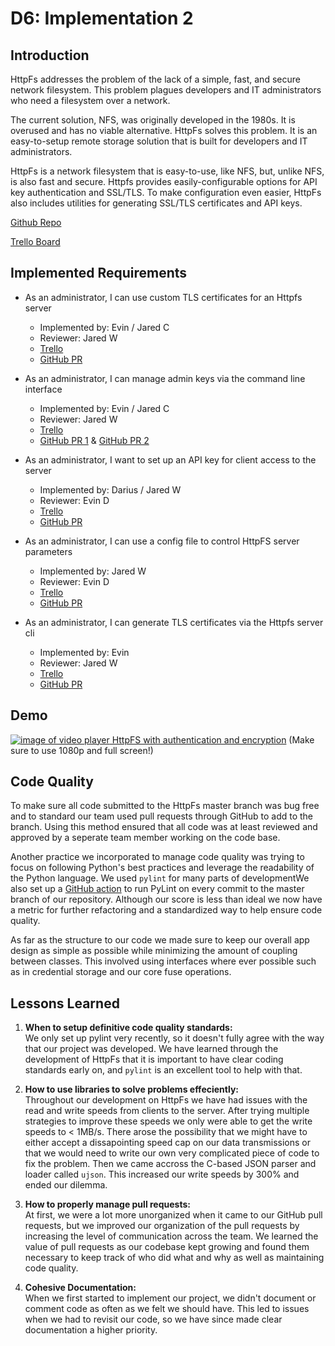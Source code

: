 # D6: Implementation 2

## Introduction

HttpFs addresses the problem of the lack of a simple, fast, and secure network filesystem. This problem plagues developers and IT administrators who need a filesystem over a network. 

The current solution, NFS, was originally developed in the 1980s. It is overused and has no viable alternative. HttpFs solves this problem. It is an easy-to-setup remote storage solution that is built for developers and IT administrators.

HttpFs is a network filesystem that is easy-to-use, like NFS, but, unlike NFS, is also fast and secure. Httpfs provides easily-configurable options for API key authentication and SSL/TLS. To make configuration even easier, HttpFs also includes utilities for generating SSL/TLS certificates and API keys.

[Github Repo](https://github.com/httpfs/httpfs)

[Trello Board](https://trello.com/b/cY9hPQYZ/httpfs)

## Implemented Requirements

- As an administrator, I can use custom TLS certificates for an Httpfs server
  - Implemented by: Evin / Jared C
  - Reviewer: Jared W
  - [Trello](https://trello.com/c/7GboL5lw)
  - [GitHub PR](https://github.com/httpfs/httpfs/pull/7)

- As an administrator, I can manage admin keys via the command line interface
  - Implemented by: Evin / Jared C
  - Reviewer: Jared W
  - [Trello](https://trello.com/c/3DTKtXVw)
  - [GitHub PR 1](https://github.com/httpfs/httpfs/pull/6) & [GitHub PR 2](https://github.com/httpfs/httpfs/pull/7)

- As an administrator, I want to set up an API key for client access to the server
  - Implemented by: Darius / Jared W
  - Reviewer: Evin D
  - [Trello](https://trello.com/c/h3LMFlhd)
  - [GitHub PR](https://github.com/httpfs/httpfs/pull/6)

- As an administrator, I can use a config file to control HttpFS server parameters
  - Implemented by: Jared W
  - Reviewer: Evin D
  - [Trello](https://trello.com/c/LMKOnClM)
  - [GitHub PR](https://github.com/httpfs/httpfs/pull/6)

- As an administrator, I can generate TLS certificates via the Httpfs server cli 
  - Implemented by: Evin
  - Reviewer: Jared W
  - [Trello](https://trello.com/c/CsXReUiv)
  - [GitHub PR](https://github.com/httpfs/httpfs/pull/7)

## Demo

[![image of video player](https://i.imgur.com/TklJBXz.png)
HttpFS with authentication and encryption](https://youtu.be/jGNu4UU-XEs)
(Make sure to use 1080p and full screen!)

## Code Quality

To make sure all code submitted to the HttpFs master branch was bug free and to standard our team used pull requests through GitHub to add to the branch. Using this method ensured that all code was at least reviewed and approved by a seperate team member working on the code base.

Another practice we incorporated to manage code quality was trying to focus on following Python's best practices and leverage the readability of the Python language. We used `pylint` for many parts of developmentWe also set up a [GitHub action](https://github.com/httpfs/httpfs#httpfs) to run PyLint on every commit to the master branch of our repository. Although our score is less than ideal we now have a metric for further refactoring and a standardized way to help ensure code quality.

As far as the structure to our code we made sure to keep our overall app design as simple as possible while minimizing the amount of coupling between classes. This involved using interfaces where ever possible such as in credential storage and our core fuse operations.

## Lessons Learned

1. **When to setup definitive code quality standards:** <br/> We only set up pylint very recently, so it doesn't fully agree with the way that our project was developed. We have learned through the development of HttpFs that it is important to have clear coding standards early on, and `pylint` is an excellent tool to help with that.

2. **How to use libraries to solve problems effeciently:** <br/> Throughout our development on HttpFs we have had issues with the read and write speeds from clients to the server. After trying multiple strategies to improve these speeds we only were able to get the write speeds to < 1MB/s. There arose the possibility that we might have to either accept a dissapointing speed cap on our data transmissions or that we would need to write our own very complicated piece of code to fix the problem. Then we came accross the C-based JSON parser and loader called `ujson`. This increased our write speeds by 300% and ended our dilemma.

3. **How to properly manage pull requests:** <br/> At first, we were a lot more unorganized when it came to our GitHub pull requests, but we improved our organization of the pull requests by increasing the level of communication across the team. We learned the value of pull requests as our codebase kept growing and found them necessary to keep track of who did what and why as well as maintaining code quality.

4. **Cohesive Documentation:** <br/> When we first started to implement our project, we didn't document or comment code as often as we felt we should have. This led to issues when we had to revisit our code, so we have since made clear documentation a higher priority.